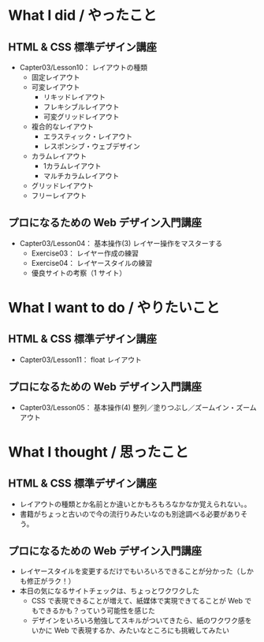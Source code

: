 # What I did / やったこと
## HTML & CSS 標準デザイン講座
- Capter03/Lesson10： レイアウトの種類
    - 固定レイアウト
    - 可変レイアウト
        - リキッドレイアウト
        - フレキシブルレイアウト
        - 可変グリッドレイアウト
    - 複合的なレイアウト
        - エラスティック・レイアウト
        - レスポンシブ・ウェブデザイン
    - カラムレイアウト
        - 1カラムレイアウト
        - マルチカラムレイアウト
    - グリッドレイアウト
    - フリーレイアウト

## プロになるための Web デザイン入門講座
- Capter03/Lesson04： 基本操作(3) レイヤー操作をマスターする
    - Exercise03： レイヤー作成の練習
    - Exercise04： レイヤースタイルの練習
    - 優良サイトの考察（1 サイト）

# What I want to do / やりたいこと
## HTML & CSS 標準デザイン講座
- Capter03/Lesson11： float レイアウト

## プロになるための Web デザイン入門講座
- Capter03/Lesson05： 基本操作(4) 整列／塗りつぶし／ズームイン・ズームアウト

# What I thought / 思ったこと
## HTML & CSS 標準デザイン講座
- レイアウトの種類とか名前とか違いとかもろもろなかなか覚えられない。。
- 書籍がちょっと古いので今の流行りみたいなのも別途調べる必要がありそう。

## プロになるための Web デザイン入門講座
- レイヤースタイルを変更するだけでもいろいろできることが分かった（しかも修正がラク！）
- 本日の気になるサイトチェックは、ちょっとワクワクした
    - CSS で表現できることが増えて、紙媒体で実現できてることが Web でもできるかも？っていう可能性を感じた
    - デザインをいろいろ勉強してスキルがついてきたら、紙のワクワク感をいかに Web で表現するか、みたいなところにも挑戦してみたい
